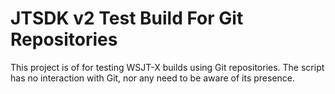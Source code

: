 # JTSDK v2 Test Build For Git Repositories
This project is of for testing WSJT-X builds using Git repositories. The script
has no interaction with Git, nor any need to be aware of its presence.

